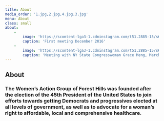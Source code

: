 ```yaml
---
title: About
media_order: '1.jpg,2.jpg,4.jpg,3.jpg'
menu: About
class: small
about:
    -
        image: 'https://scontent-lga3-1.cdninstagram.com/t51.2885-15/s640x640/sh0.08/e35/16464302_1871163709831249_7289578675576504320_n.jpg'
        caption: 'First meeting December 2016'
    -
        image: 'https://scontent-lga3-1.cdninstagram.com/t51.2885-15/s640x640/sh0.08/e35/17586816_411313265905954_3331027178505633792_n.jpg'
        caption: 'Meeting with NY State Congresswoman Grace Meng, March 2016'
---
```


## About
### The Women’s Action Group of Forest Hills was founded after the election of the 45th President of the United States to join efforts towards getting Democrats and progressives elected at all levels of government, as well as to advocate for a woman’s right to affordable, local and comprehensive healthcare.

